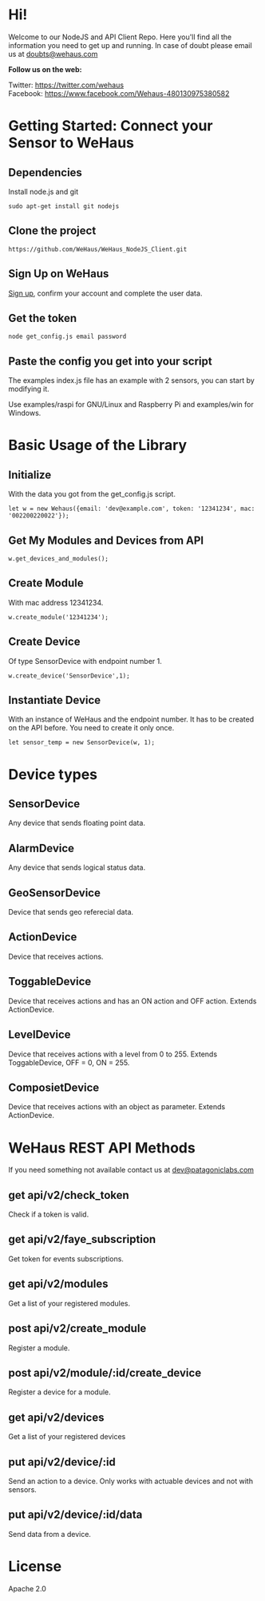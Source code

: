 # Hi!

Welcome to our NodeJS and API Client Repo. Here you'll find all the information you need to get up and running. In case of doubt please email us at doubts@wehaus.com 

**Follow us on the web:**

Twitter: <https://twitter.com/wehaus>  <br>
Facebook: <https://www.facebook.com/Wehaus-480130975380582>


# Getting Started: Connect your Sensor to WeHaus

## Dependencies

Install node.js and git

    sudo apt-get install git nodejs

## Clone the project

    https://github.com/WeHaus/WeHaus_NodeJS_Client.git

## Sign Up on WeHaus

[Sign up](https://app.wehaus.com/users/create_new_account), confirm your account and complete the user data.

## Get the token

    node get_config.js email password

## Paste the config you get into your script

The examples index.js file has an example with 2 sensors, you can start by modifying it. 

Use examples/raspi for GNU/Linux and Raspberry Pi and examples/win for Windows.

# Basic Usage of the Library

## Initialize

With the data you got from the get_config.js script.

    let w = new Wehaus({email: 'dev@example.com', token: '12341234', mac: '002200220022'});

## Get My Modules and Devices from API

    w.get_devices_and_modules();

## Create Module 

With mac address 12341234.

    w.create_module('12341234');

## Create Device

Of type SensorDevice with endpoint number 1.

    w.create_device('SensorDevice',1);

## Instantiate Device

With an instance of WeHaus and the endpoint number. It has to be created on the API before. You need to create it only once.

    let sensor_temp = new SensorDevice(w, 1);


# Device types

## SensorDevice

Any device that sends floating point data.

## AlarmDevice

Any device that sends logical status data. 

## GeoSensorDevice

Device that sends geo referecial data.

## ActionDevice

Device that receives actions.

## ToggableDevice

Device that receives actions and has an ON action and OFF action. Extends ActionDevice.

## LevelDevice

Device that receives actions with a level from 0 to 255. Extends ToggableDevice, OFF = 0, ON = 255.

## ComposietDevice

Device that receives actions with an object as parameter. Extends ActionDevice.


# WeHaus REST API Methods

If you need something not available contact us at dev@patagoniclabs.com

## get api/v2/check_token

Check if a token is valid.


## get api/v2/faye_subscription

Get token for events subscriptions.


## get api/v2/modules

Get a list of your registered modules.


## post api/v2/create_module

Register a module.


## post api/v2/module/:id/create_device

Register a device for a module.


## get api/v2/devices

Get a list of your registered devices

## put api/v2/device/:id

Send an action to a device. Only works with actuable devices and not with sensors.


## put api/v2/device/:id/data

Send data from a device.

# License

Apache 2.0 

